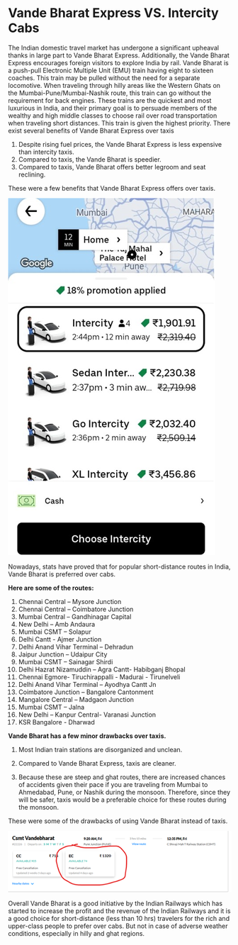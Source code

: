 # Vande Bharat Express VS. Intercity Cabs

The Indian domestic travel market has undergone a significant upheaval thanks in large part to Vande Bharat Express. Additionally, the Vande Bharat Express encourages foreign visitors to explore India by rail.
Vande Bharat is a push-pull Electronic Multiple Unit (EMU) train having eight to sixteen coaches. This train may be pulled without the need for a separate locomotive. When traveling through hilly areas like the Western Ghats on the Mumbai-Pune/Mumbai-Nashik route, this train can go without the requirement for back engines. These trains are the quickest and most luxurious in India, and their primary goal is to persuade members of the wealthy and high middle classes to choose rail over road transportation when traveling short distances. This train is given the highest priority.
There exist several benefits of Vande Bharat Express over taxis

1. Despite rising fuel prices, the Vande Bharat Express is less expensive than intercity taxis.
2. Compared to taxis, the Vande Bharat is speedier.
3. Compared to taxis, Vande Bharat offers better legroom and seat reclining.
 
These were a few benefits that Vande Bharat Express offers over taxis.

![Uber Intercity fare from my residence in Pune to Mumbai's Taj Mahal Palace in Colaba, Mumbai.](./Media/uber-screenshot.jpg)

Nowadays, stats have proved that for popular short-distance routes in India, Vande Bharat is preferred over cabs.

**Here are some of the routes:**

1.  Chennai Central – Mysore Junction
2.	Chennai Central – Coimbatore Junction
3.	Mumbai Central – Gandhinagar Capital
4.	New Delhi – Amb Andaura
5.	Mumbai CSMT – Solapur
6.	Delhi Cantt - Ajmer Junction
7.	Delhi Anand Vihar Terminal – Dehradun
8.	Jaipur Junction – Udaipur City
9.	Mumbai CSMT – Sainagar Shirdi
10.	Delhi Hazrat Nizamuddin – Agra Cantt- Habibganj Bhopal
11.	Chennai Egmore- Tiruchirappalli - Madurai - Tirunelveli
12.	Delhi Anand Vihar Terminal – Ayodhya Cantt Jn
13.	Coimbatore Junction – Bangalore Cantonment
14.	Mangalore Central – Madgaon Junction
15.	Mumbai CSMT – Jalna
16.	New Delhi – Kanpur Central- Varanasi Junction
17.	KSR Bangalore - Dharwad 

**Vande Bharat has a few minor drawbacks over taxis.** 
1. Most Indian train stations are disorganized and unclean.
2. Compared to Vande Bharat Express, taxis are cleaner.

3. Because these are steep and ghat routes, there are increased chances of accidents given their pace if you are traveling from Mumbai to Ahmedabad, Pune, or Nashik during the monsoon. Therefore, since they will be safer, taxis would be a preferable choice for these routes during the monsoon.
 
These were some of the drawbacks of using Vande Bharat instead of taxis.

![Uber Intercity fare from my residence in Pune to Mumbai's Taj Mahal Palace in Colaba, Mumbai.](./Media/vande-bharat-fare.png)

Overall Vande Bharat is a good initiative by the Indian Railways which has started to increase the profit and the revenue of the Indian Railways and it is a good choice for short-distance (less than 10 hrs) travelers for the rich and upper-class people to prefer over cabs. But not in case of adverse weather conditions, especially in hilly and ghat regions.



